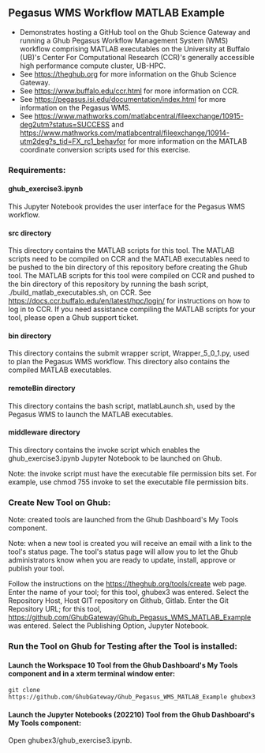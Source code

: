 ## Pegasus WMS Workflow MATLAB Example

- Demonstrates hosting a GitHub tool on the Ghub Science Gateway and running a Ghub Pegasus Workflow Management System (WMS) workflow comprising MATLAB executables on the University at Buffalo (UB)'s Center For Computational Research (CCR)'s generally accessible high performance compute cluster, UB-HPC.
- See https://theghub.org for more information on the Ghub Science Gateway.<br /> 
- See https://www.buffalo.edu/ccr.html for more information on CCR.<br />
- See https://pegasus.isi.edu/documentation/index.html for more information on the Pegasus WMS.<br /> 
- See https://www.mathworks.com/matlabcentral/fileexchange/10915-deg2utm?status=SUCCESS and https://www.mathworks.com/matlabcentral/fileexchange/10914-utm2deg?s_tid=FX_rc1_behavfor for more information on the MATLAB coordinate conversion scripts used for this exercise.

### Requirements:

#### ghub_exercise3.ipynb

This Jupyter Notebook provides the user interface for the Pegasus WMS workflow.

#### src directory

This directory contains the MATLAB scripts for this tool. The MATLAB scripts need to be compiled on CCR and the MATLAB executables need to be pushed to the bin directory of this repository before creating the Ghub tool. The MATLAB scripts for this tool were compiled on CCR and pushed to the bin directory of this repository by running the bash script, ./build_matlab_executables.sh, on CCR. See https://docs.ccr.buffalo.edu/en/latest/hpc/login/ for instructions on how to log in to CCR. If you need assistance compiling the MATLAB scripts for your tool, please open a Ghub support ticket.

#### bin directory

This directory contains the submit wrapper script, Wrapper_5_0_1.py, used to plan the Pegasus WMS workflow. This directory also contains the compiled MATLAB executables.

#### remoteBin directory

This directory contains the bash script, matlabLaunch.sh, used by the Pegasus WMS to launch the MATLAB executables.

#### middleware directory

This directory contains the invoke script which enables the ghub_exercise3.ipynb Jupyter Notebook to be launched on Ghub.

Note: the invoke script must have the executable file permission bits set. For example, use chmod 755 invoke to set the executable file permission bits.

### Create New Tool on Ghub:

Note: created tools are launched from the Ghub Dashboard's My Tools component.

Note: when a new tool is created you will receive an email with a link to the tool's status page. The tool's status page will allow you to let the Ghub administrators know when you are ready to update, install, approve or publish your tool.

Follow the instructions on the https://theghub.org/tools/create web page.  Enter the name of your tool; for this tool, ghubex3 was entered. Select the Repository Host, Host GIT repository on Github, Gitlab. Enter the Git Repository URL; for this tool, https://github.com/GhubGateway/Ghub_Pegasus_WMS_MATLAB_Example was entered. Select the Publishing Option, Jupyter Notebook. 

### Run the Tool on Ghub for Testing after the Tool is installed:

#### Launch the Workspace 10 Tool from the Ghub Dashboard's My Tools component and in a xterm terminal window enter:<br />

```
git clone https://github.com/GhubGateway/Ghub_Pegasus_WMS_MATLAB_Example ghubex3
```
#### Launch the Jupyter Notebooks (202210) Tool from the Ghub Dashboard's My Tools component:<br />

Open ghubex3/ghub_exercise3.ipynb.<br />
